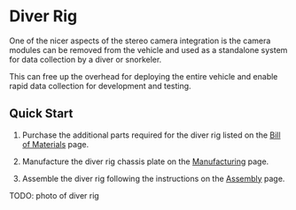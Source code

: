 # Diver Rig

One of the nicer aspects of the stereo camera integration is the camera modules can be removed from the vehicle and used as a standalone system for data collection by a diver or snorkeler.

This can free up the overhead for deploying the entire vehicle and enable rapid data collection for development and testing.

## Quick Start

1. Purchase the additional parts required for the diver rig listed on the [Bill of Materials](bom.md) page.

2. Manufacture the diver rig chassis plate on the [Manufacturing](mfg.md) page.

3. Assemble the diver rig following the instructions on the [Assembly](assem.md) page.

TODO: photo of diver rig
